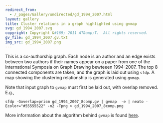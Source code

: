 ```yaml
---
redirect_from:
  - /_pages/Gallery/undirected/gd_1994_2007.html
layout: gallery
title: Cluster relations in a graph highlighted using gvmap
svg: gd_1994_2007.svg
copyright: Copyright &#169; 2011 AT&amp;T.  All rights reserved.
gv_file: gd_1994_2007.gv.txt
img_src: gd_1994_2007.png
---
```

This is a co-authorship graph. Each node is an author and an edge
exists between two authors if their names appear on a paper from one of
the International Symposia on Graph Drawing bewteeen 1994-2007. The
top 8 connected components are taken, and the graph is laid out using
`sfdp`. A map showing the clustering relationship is generated using
`gvmap`.

Note that input graph to `gvmap` must first be laid out, with overlap removed. E.g.,

```shell
sfdp -Goverlap=prism gd_1994_2007_8comp.gv | gvmap  -e | neato -Ecolor="#55555522" -n2 -Tpng > gd_1994_2007_8comp.png
```

More information about the algorithm behind `gvmap` is found <a href="http://www2.research.att.com/~yifanhu/MAPS/index.html">here</a>.
